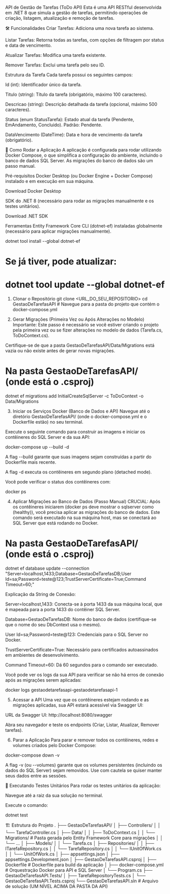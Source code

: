 API de Gestão de Tarefas (ToDo API)
Esta é uma API RESTful desenvolvida em .NET 8 que simula a gestão de tarefas, permitindo operações de criação, listagem, atualização e remoção de tarefas.

🛠 Funcionalidades
Criar Tarefas: Adiciona uma nova tarefa ao sistema.

Listar Tarefas: Retorna todas as tarefas, com opções de filtragem por status e data de vencimento.

Atualizar Tarefas: Modifica uma tarefa existente.

Remover Tarefas: Exclui uma tarefa pelo seu ID.

Estrutura da Tarefa
Cada tarefa possui os seguintes campos:

Id (int): Identificador único da tarefa.

Titulo (string): Título da tarefa (obrigatório, máximo 100 caracteres).

Descricao (string): Descrição detalhada da tarefa (opcional, máximo 500 caracteres).

Status (enum StatusTarefa): Estado atual da tarefa (Pendente, EmAndamento, Concluido). Padrão: Pendente.

DataVencimento (DateTime): Data e hora de vencimento da tarefa (obrigatório).

🚀 Como Rodar a Aplicação
A aplicação é configurada para rodar utilizando Docker Compose, o que simplifica a configuração do ambiente, incluindo o banco de dados SQL Server. As migrações do banco de dados são um passo manual.

Pré-requisitos
Docker Desktop (ou Docker Engine + Docker Compose) instalado e em execução em sua máquina.

Download Docker Desktop

SDK do .NET 8 (necessário para rodar as migrações manualmente e os testes unitários).

Download .NET SDK

Ferramentas Entity Framework Core CLI (dotnet-ef) instaladas globalmente (necessário para aplicar migrações manualmente).

dotnet tool install --global dotnet-ef
# Se já tiver, pode atualizar:
# dotnet tool update --global dotnet-ef

1. Clonar o Repositório
git clone <URL_DO_SEU_REPOSITORIO>
cd GestaoDeTarefasAPI # Navegue para a pasta do projeto que contém o docker-compose.yml

2. Gerar Migrações (Primeira Vez ou Após Alterações no Modelo)
Importante: Este passo é necessário se você estiver criando o projeto pela primeira vez ou se fizer alterações no modelo de dados (Tarefa.cs, ToDoContext.cs).

Certifique-se de que a pasta GestaoDeTarefasAPI/Data/Migrations está vazia ou não existe antes de gerar novas migrações.

# Na pasta GestaoDeTarefasAPI/ (onde está o .csproj)
dotnet ef migrations add InitialCreateSqlServer -c ToDoContext -o Data/Migrations

3. Iniciar os Serviços Docker (Banco de Dados e API)
Navegue até o diretório GestaoDeTarefasAPI/ (onde o docker-compose.yml e o Dockerfile estão) no seu terminal.

Execute o seguinte comando para construir as imagens e iniciar os contêineres do SQL Server e da sua API:

docker-compose up --build -d

A flag --build garante que suas imagens sejam construídas a partir do Dockerfile mais recente.

A flag -d executa os contêineres em segundo plano (detached mode).

Você pode verificar o status dos contêineres com:

docker ps

4. Aplicar Migrações ao Banco de Dados (Passo Manual)
CRUCIAL: Após os contêineres iniciarem (docker ps deve mostrar o sqlserver como (healthy)), você precisa aplicar as migrações do banco de dados. Este comando será executado na sua máquina host, mas se conectará ao SQL Server que está rodando no Docker.

# Na pasta GestaoDeTarefasAPI/ (onde está o .csproj)
dotnet ef database update --connection "Server=localhost,1433;Database=GestaoDeTarefasDB;User Id=sa;Password=teste@123;TrustServerCertificate=True;Command Timeout=60;"

Explicação da String de Conexão:

Server=localhost,1433: Conecta-se à porta 1433 da sua máquina local, que é mapeada para a porta 1433 do contêiner SQL Server.

Database=GestaoDeTarefasDB: Nome do banco de dados (certifique-se que o nome do seu DbContext usa o mesmo).

User Id=sa;Password=teste@123: Credenciais para o SQL Server no Docker.

TrustServerCertificate=True: Necessário para certificados autoassinados em ambientes de desenvolvimento.

Command Timeout=60: Dá 60 segundos para o comando ser executado.

Você pode ver os logs da sua API para verificar se não há erros de conexão após as migrações serem aplicadas:

docker logs gestaodetarefasapi-gestaodetarefasapi-1

5. Acessar a API
Uma vez que os contêineres estejam rodando e as migrações aplicadas, sua API estará acessível via Swagger UI:

URL da Swagger UI: http://localhost:8080/swagger

Abra seu navegador e teste os endpoints (Criar, Listar, Atualizar, Remover tarefas).

6. Parar a Aplicação
Para parar e remover todos os contêineres, redes e volumes criados pelo Docker Compose:

docker-compose down -v

A flag -v (ou --volumes) garante que os volumes persistentes (incluindo os dados do SQL Server) sejam removidos. Use com cautela se quiser manter seus dados entre as sessões.

🧪 Executando Testes Unitários
Para rodar os testes unitários da aplicação:

Navegue até a raiz da sua solução no terminal.

Execute o comando:

dotnet test

🏗 Estrutura do Projeto
.
├── GestaoDeTarefasAPI/
│   ├── Controllers/
│   │   └── TarefaController.cs
│   ├── Data/
│   │   ├── ToDoContext.cs
│   │   └── Migrations/  # Pasta gerada pelo Entity Framework Core para migrações
│   │       └── ...
│   ├── Models/
│   │   └── Tarefa.cs
│   ├── Repositories/
│   │   ├── ITarefaRepository.cs
│   │   └── TarefaRepository.cs
│   │   └── IUnitOfWork.cs
│   │   └── UnitOfWork.cs
│   ├── appsettings.json
│   ├── appsettings.Development.json
│   ├── GestaoDeTarefasAPI.csproj
│   ├── Dockerfile            # Dockerfile para build da aplicação
│   ├── docker-compose.yml    # Orquestração Docker para API e SQL Server 
│   └── Program.cs
├── GestaoDeTarefasAPI.Tests/
│   ├── TarefaRepositoryTests.cs
│   └── GestaoDeTarefasAPI.Tests.csproj
└── GestaoDeTarefasAPI.sln    # Arquivo de solução (UM NÍVEL ACIMA DA PASTA DA API)